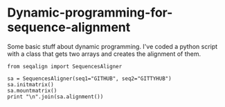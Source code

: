 # Dynamic-programming-for-sequence-alignment

Some basic stuff about dynamic programming. I've coded a python script with a class that gets two arrays and creates the alignment of them.

```
from seqalign import SequencesAligner

sa = SequencesAligner(seq1="GITHUB", seq2="GITTYHUB")
sa.initmatrix()
sa.mountmatrix()
print "\n".join(sa.alignment())
```
